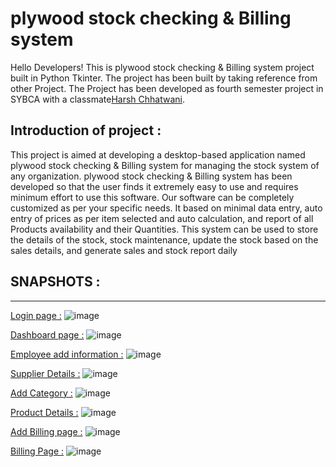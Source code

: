 # plywood stock checking & Billing system
Hello Developers!
This is plywood stock checking & Billing system project built in Python Tkinter. The project has been built by taking reference from other Project. The Project has been developed as fourth semester project in SYBCA with a classmate[Harsh Chhatwani](https://github.com/Harsh450979).

## Introduction of project :
This project is aimed at developing a desktop-based application named plywood stock checking & Billing system for managing the stock system of any organization. plywood stock checking & Billing system has been developed so that the user finds it extremely easy to use and requires minimum effort to use this software. Our software can be completely customized as per your specific needs. It based on minimal data entry, auto entry of prices as per item selected and auto calculation, and report of all Products availability and their Quantities. This system can be used to store the details of the stock, stock maintenance, update the stock based on the sales details, and generate sales and stock report daily

## SNAPSHOTS :
_____________________________________________________________________________________________________________________________________________________________________________________________________________________

<ins>Login page  :</ins>
![image](https://github.com/user-attachments/assets/bab333f1-2107-46d6-a42d-0a6df434e645)

<ins>Dashboard page :</ins>
![image](https://github.com/user-attachments/assets/0f125b14-55b8-4415-82e6-7b3c44b7c3f2)

<ins>Employee add information :</ins>
![image](https://github.com/user-attachments/assets/da36259c-b115-4894-9610-a799490fd903)

<ins>Supplier Details :</ins>
![image](https://github.com/user-attachments/assets/d0264435-2d73-40f9-ba8a-606761401cad)

<ins>Add Category :</ins>
![image](https://github.com/user-attachments/assets/40715836-b4d9-49c4-829b-9fac98b35a67)

<ins>Product Details :</ins>
![image](https://github.com/user-attachments/assets/d468e317-c40f-48a6-b869-66012aba27eb)

<ins>Add Billing page :</ins>
![image](https://github.com/user-attachments/assets/49674a9a-74b5-4fe1-840e-6580d1780207)

<ins> Billing Page :</ins>
![image](https://github.com/user-attachments/assets/f27cbb8a-3300-41e5-88f2-950d0e3b92e1)
